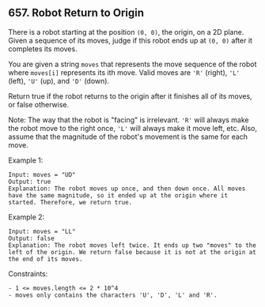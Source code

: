 ## 657. Robot Return to Origin

There is a robot starting at the position `(0, 0)`, the origin, on a 2D plane. Given a sequence of its moves, judge if this robot ends up at `(0, 0)` after it completes its moves.

You are given a string `moves` that represents the move sequence of the robot where `moves[i]` represents its ith move. Valid moves are `'R'` (right), `'L'` (left), `'U'` (up), and `'D'` (down).

Return true if the robot returns to the origin after it finishes all of its moves, or false otherwise.

Note: The way that the robot is "facing" is irrelevant. `'R'` will always make the robot move to the right once, `'L'` will always make it move left, etc. Also, assume that the magnitude of the robot's movement is the same for each move.

Example 1:

```
Input: moves = "UD"
Output: true
Explanation: The robot moves up once, and then down once. All moves have the same magnitude, so it ended up at the origin where it started. Therefore, we return true.
```

Example 2:

```
Input: moves = "LL"
Output: false
Explanation: The robot moves left twice. It ends up two "moves" to the left of the origin. We return false because it is not at the origin at the end of its moves.
```

Constraints:

```
- 1 <= moves.length <= 2 * 10^4
- moves only contains the characters 'U', 'D', 'L' and 'R'.
```
